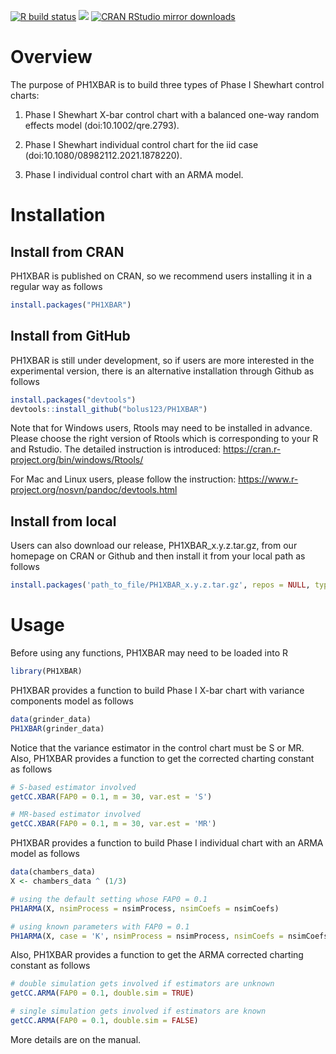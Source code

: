 [![R build
status](https://github.com/tylerjthomas9/PH1XBAR/workflows/R-CMD-check/badge.svg)](https://github.com/tylerjthomas9/PH1XBAR/actions)
[![](http://www.r-pkg.org/badges/version/PH1XBAR)](http://www.r-pkg.org/pkg/PH1XBAR)
[![CRAN RStudio mirror
downloads](http://cranlogs.r-pkg.org/badges/PH1XBAR)](http://www.r-pkg.org/pkg/PH1XBAR)

# Overview
The purpose of PH1XBAR is to build three types of Phase I Shewhart control charts:  
1. Phase I Shewhart X-bar control chart with a balanced one-way random effects model (doi:10.1002/qre.2793). 

2. Phase I Shewhart individual control chart for the iid case (doi:10.1080/08982112.2021.1878220). 

3. Phase I individual control chart with an ARMA model.  

# Installation

## Install from CRAN

PH1XBAR is published on CRAN, so we recommend users installing it in a regular way as follows

``` r
install.packages("PH1XBAR")
```

## Install from GitHub

PH1XBAR is still under development, so if users are more interested in the experimental version, there is an alternative installation through Github as follows

``` r
install.packages("devtools")
devtools::install_github("bolus123/PH1XBAR")
```

Note that for Windows users,  Rtools may need to be installed in advance.  Please choose the right version of Rtools which is corresponding to your R and Rstudio.  The detailed instruction is introduced: https://cran.r-project.org/bin/windows/Rtools/

For Mac and Linux users, please follow the instruction: https://www.r-project.org/nosvn/pandoc/devtools.html

## Install from local

Users can also download our release, PH1XBAR_x.y.z.tar.gz, from our homepage on CRAN or Github and then install it from your local path as follows
``` r
install.packages('path_to_file/PH1XBAR_x.y.z.tar.gz', repos = NULL, type="source")
```

# Usage

Before using any functions, PH1XBAR may need to be loaded into R

``` r
library(PH1XBAR)
```

PH1XBAR provides a function to build Phase I X-bar chart with variance components model as follows

``` r
data(grinder_data)
PH1XBAR(grinder_data)
```

Notice that the variance estimator in the control chart must be S or MR. Also, PH1XBAR provides a function to get the corrected charting constant as follows

``` r
# S-based estimator involved
getCC.XBAR(FAP0 = 0.1, m = 30, var.est = 'S')

# MR-based estimator involved
getCC.XBAR(FAP0 = 0.1, m = 30, var.est = 'MR')
```


PH1XBAR provides a function to build Phase I individual chart with an ARMA model as follows

``` r
data(chambers_data)
X <- chambers_data ^ (1/3)

# using the default setting whose FAP0 = 0.1
PH1ARMA(X, nsimProcess = nsimProcess, nsimCoefs = nsimCoefs)

# using known parameters with FAP0 = 0.1
PH1ARMA(X, case = 'K', nsimProcess = nsimProcess, nsimCoefs = nsimCoefs)
```

Also, PH1XBAR provides a function to get the ARMA corrected charting constant as follows

``` r
# double simulation gets involved if estimators are unknown
getCC.ARMA(FAP0 = 0.1, double.sim = TRUE)

# single simulation gets involved if estimators are known
getCC.ARMA(FAP0 = 0.1, double.sim = FALSE)
```

More details are on the manual.
